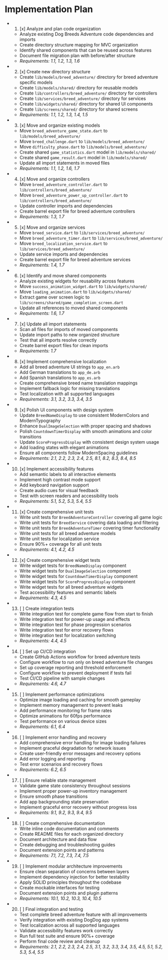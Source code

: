 # Implementation Plan

-
  1. [x] Analyze and plan code organization
  - Analyze existing Dog Breeds Adventure code dependencies and imports
  - Create directory structure mapping for MVC organization
  - Identify shared components that can be reused across features
  - Document file migration plan with before/after structure
  - _Requirements: 1.1, 1.2, 1.3, 1.6_

-
  2. [x] Create new directory structure
  - Create `lib/models/breed_adventure/` directory for breed adventure specific
    models
  - Create `lib/models/shared/` directory for reusable models
  - Create `lib/controllers/breed_adventure/` directory for controllers
  - Create `lib/services/breed_adventure/` directory for services
  - Create `lib/widgets/shared/` directory for shared UI components
  - Create `lib/screens/shared/` directory for shared screens
  - _Requirements: 1.1, 1.2, 1.3, 1.4, 1.5_

-
  3. [x] Move and organize existing models
  - Move `breed_adventure_game_state.dart` to `lib/models/breed_adventure/`
  - Move `breed_challenge.dart` to `lib/models/breed_adventure/`
  - Move `difficulty_phase.dart` to `lib/models/breed_adventure/`
  - Create shared `game_statistics.dart` model in `lib/models/shared/`
  - Create shared `game_result.dart` model in `lib/models/shared/`
  - Update all import statements in moved files
  - _Requirements: 1.1, 1.2, 1.6, 1.7_

-
  4. [x] Move and organize controllers
  - Move `breed_adventure_controller.dart` to `lib/controllers/breed_adventure/`
  - Move `breed_adventure_power_up_controller.dart` to
    `lib/controllers/breed_adventure/`
  - Update controller imports and dependencies
  - Create barrel export file for breed adventure controllers
  - _Requirements: 1.3, 1.7_

-
  5. [x] Move and organize services
  - Move `breed_service.dart` to `lib/services/breed_adventure/`
  - Move `breed_adventure_timer.dart` to `lib/services/breed_adventure/`
  - Move `breed_localization_service.dart` to `lib/services/breed_adventure/`
  - Update service imports and dependencies
  - Create barrel export file for breed adventure services
  - _Requirements: 1.4, 1.7_

-
  6. [x] Identify and move shared components
  - Analyze existing widgets for reusability across features
  - Move `success_animation_widget.dart` to `lib/widgets/shared/`
  - Move `loading_animation.dart` to `lib/widgets/shared/`
  - Extract game over screen logic to
    `lib/screens/shared/game_completion_screen.dart`
  - Update all references to moved shared components
  - _Requirements: 1.6, 1.7_

-
  7. [x] Update all import statements
  - Scan all files for imports of moved components
  - Update import paths to new organized structure
  - Test that all imports resolve correctly
  - Create barrel export files for clean imports
  - _Requirements: 1.7_

-
  8. [x] Implement comprehensive localization
  - Add all breed adventure UI strings to `app_en.arb`
  - Add German translations to `app_de.arb`
  - Add Spanish translations to `app_es.arb`
  - Create comprehensive breed name translation mappings
  - Implement fallback logic for missing translations
  - Test localization with all supported languages
  - _Requirements: 3.1, 3.2, 3.3, 3.4, 3.5_

-
  9. [x] Polish UI components with design system
  - Update `BreedNameDisplay` to use consistent ModernColors and
    ModernTypography
  - Enhance `DualImageSelection` with proper spacing and shadows
  - Polish `CountdownTimerDisplay` with smooth animations and color transitions
  - Update `ScoreProgressDisplay` with consistent design system usage
  - Add loading states with elegant animations
  - Ensure all components follow ModernSpacing guidelines
  - _Requirements: 2.1, 2.2, 2.3, 2.4, 2.5, 8.1, 8.2, 8.3, 8.4, 8.5_

-
  10. [x] Implement accessibility features
  - Add semantic labels to all interactive elements
  - Implement high contrast mode support
  - Add keyboard navigation support
  - Create audio cues for visual feedback
  - Test with screen readers and accessibility tools
  - _Requirements: 5.1, 5.2, 5.3, 5.4, 5.5_

-
  11. [x] Create comprehensive unit tests
  - Write unit tests for `BreedAdventureController` covering all game logic
  - Write unit tests for `BreedService` covering data loading and filtering
  - Write unit tests for `BreedAdventureTimer` covering timer functionality
  - Write unit tests for all breed adventure models
  - Write unit tests for localization service
  - Ensure 90%+ coverage for all unit tests
  - _Requirements: 4.1, 4.2, 4.5_

-
  12. [x] Create comprehensive widget tests
  - Write widget tests for `BreedNameDisplay` component
  - Write widget tests for `DualImageSelection` component
  - Write widget tests for `CountdownTimerDisplay` component
  - Write widget tests for `ScoreProgressDisplay` component
  - Write widget tests for all breed adventure widgets
  - Test accessibility features and semantic labels
  - _Requirements: 4.3, 4.5_

-
  13. [ ] Create integration tests
  - Write integration test for complete game flow from start to finish
  - Write integration test for power-up usage and effects
  - Write integration test for phase progression scenarios
  - Write integration test for error recovery flows
  - Write integration test for localization switching
  - _Requirements: 4.4, 4.5_

-
  14. [ ] Set up CI/CD integration
  - Create GitHub Actions workflow for breed adventure tests
  - Configure workflow to run only on breed adventure file changes
  - Set up coverage reporting and threshold enforcement
  - Configure workflow to prevent deployment if tests fail
  - Test CI/CD pipeline with sample changes
  - _Requirements: 4.6, 4.7_

-
  15. [ ] Implement performance optimizations
  - Optimize image loading and caching for smooth gameplay
  - Implement memory management to prevent leaks
  - Add performance monitoring for frame rates
  - Optimize animations for 60fps performance
  - Test performance on various device sizes
  - _Requirements: 6.1, 6.4_

-
  16. [ ] Implement error handling and recovery
  - Add comprehensive error handling for image loading failures
  - Implement graceful degradation for network issues
  - Create user-friendly error messages and recovery options
  - Add error logging and reporting
  - Test error scenarios and recovery flows
  - _Requirements: 6.2, 6.5_

-
  17. [ ] Ensure reliable state management
  - Validate game state consistency throughout sessions
  - Implement proper power-up inventory management
  - Ensure smooth phase transitions
  - Add app backgrounding state preservation
  - Implement graceful error recovery without progress loss
  - _Requirements: 9.1, 9.2, 9.3, 9.4, 9.5_

-
  18. [ ] Create comprehensive documentation
  - Write inline code documentation and comments
  - Create README files for each organized directory
  - Document architecture and data flow
  - Create debugging and troubleshooting guides
  - Document extension points and patterns
  - _Requirements: 7.1, 7.2, 7.3, 7.4, 7.5_

-
  19. [ ] Implement modular architecture improvements
  - Ensure clean separation of concerns between layers
  - Implement dependency injection for better testability
  - Apply SOLID principles throughout the codebase
  - Create mockable interfaces for testing
  - Document extension points and plugin patterns
  - _Requirements: 10.1, 10.2, 10.3, 10.4, 10.5_

-
  20. [ ] Final integration and testing
  - Test complete breed adventure feature with all improvements
  - Verify integration with existing DogDog app systems
  - Test localization across all supported languages
  - Validate accessibility features work correctly
  - Run full test suite and ensure 90%+ coverage
  - Perform final code review and cleanup
  - _Requirements: 2.1, 2.2, 2.3, 2.4, 2.5, 3.1, 3.2, 3.3, 3.4, 3.5, 4.5, 5.1,
    5.2, 5.3, 5.4, 5.5_
